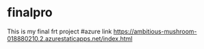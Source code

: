 # finalpro
This is my final frt project
#azure link https://ambitious-mushroom-018880210.2.azurestaticapps.net/index.html
